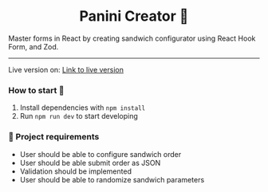 <h1 align="center">
  Panini Creator 🥪
</h1>

Master forms in React by creating sandwich configurator using React Hook Form, and Zod.

---

Live version on: [Link to live version](https://panini-creator.onrender.com/)

### How to start 🚀

1. Install dependencies with `npm install`
2. Run `npm run dev` to start developing

### 📝 Project requirements

- User should be able to configure sandwich order
- User should be able submit order as JSON
- Validation should be implemented
- User should be able to randomize sandwich parameters
